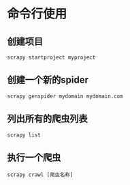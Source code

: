 
# 命令行使用

## 创建项目
```
scrapy startproject myproject
```

## 创建一个新的spider
```shell
scrapy genspider mydomain mydomain.com
```

## 列出所有的爬虫列表
`scrapy list`


## 执行一个爬虫
`scrapy crawl [爬虫名称]`
